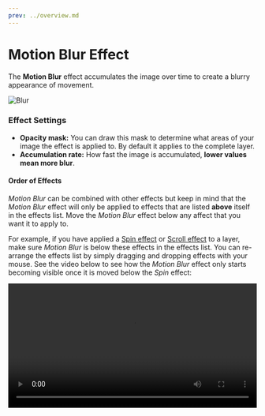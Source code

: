 ```yaml
---
prev: ../overview.md
---
```

# Motion Blur Effect

The **Motion Blur** effect accumulates the image over time to create a blurry appearance of movement.

![Blur](/wallpaper-engine-docs/img/effects/Spin.gif)

### Effect Settings

* **Opacity mask:** You can draw this mask to determine what areas of your image the effect is applied to. By default it applies to the complete layer.
* **Accumulation rate:** How fast the image is accumulated, **lower values mean more blur**.

#### Order of Effects

*Motion Blur* can be combined with other effects but keep in mind that the *Motion Blur* effect will only be applied to effects that are listed **above** itself in the effects list. Move the *Motion Blur* effect below any affect that you want it to apply to.

For example, if you have applied a [Spin effect](/wallpaper-engine-docs/scene/effects/effect/spin) or [Scroll effect](/wallpaper-engine-docs/scene/effects/effect/scroll) to a layer, make sure *Motion Blur* is below these effects in the effects list. You can re-arrange the effects list by simply dragging and dropping effects with your mouse. See the video below to see how the *Motion Blur* effect only starts becoming visible once it is moved below the *Spin* effect:

<video width="100%" controls loop autoplay>
  <source src="/videos/effects_order.mp4" type="video/mp4">
  Your browser does not support the video tag.
</video>
